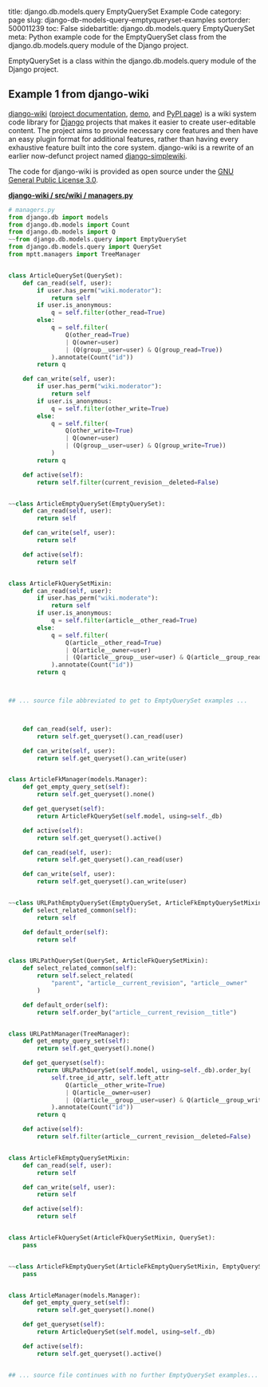 title: django.db.models.query EmptyQuerySet Example Code
category: page
slug: django-db-models-query-emptyqueryset-examples
sortorder: 500011239
toc: False
sidebartitle: django.db.models.query EmptyQuerySet
meta: Python example code for the EmptyQuerySet class from the django.db.models.query module of the Django project.


EmptyQuerySet is a class within the django.db.models.query module of the Django project.


## Example 1 from django-wiki
[django-wiki](https://github.com/django-wiki/django-wiki)
([project documentation](https://django-wiki.readthedocs.io/en/master/),
[demo](https://demo.django-wiki.org/),
and [PyPI page](https://pypi.org/project/django-wiki/))
is a wiki system code library for [Django](/django.html)
projects that makes it easier to create user-editable content.
The project aims to provide necessary core features and then
have an easy plugin format for additional features, rather than
having every exhaustive feature built into the core system.
django-wiki is a rewrite of an earlier now-defunct project
named [django-simplewiki](https://code.google.com/p/django-simple-wiki/).

The code for django-wiki is provided as open source under the
[GNU General Public License 3.0](https://github.com/django-wiki/django-wiki/blob/master/COPYING).

[**django-wiki / src/wiki / managers.py**](https://github.com/django-wiki/django-wiki/blob/master/src/wiki/./managers.py)

```python
# managers.py
from django.db import models
from django.db.models import Count
from django.db.models import Q
~~from django.db.models.query import EmptyQuerySet
from django.db.models.query import QuerySet
from mptt.managers import TreeManager


class ArticleQuerySet(QuerySet):
    def can_read(self, user):
        if user.has_perm("wiki.moderator"):
            return self
        if user.is_anonymous:
            q = self.filter(other_read=True)
        else:
            q = self.filter(
                Q(other_read=True)
                | Q(owner=user)
                | (Q(group__user=user) & Q(group_read=True))
            ).annotate(Count("id"))
        return q

    def can_write(self, user):
        if user.has_perm("wiki.moderator"):
            return self
        if user.is_anonymous:
            q = self.filter(other_write=True)
        else:
            q = self.filter(
                Q(other_write=True)
                | Q(owner=user)
                | (Q(group__user=user) & Q(group_write=True))
            )
        return q

    def active(self):
        return self.filter(current_revision__deleted=False)


~~class ArticleEmptyQuerySet(EmptyQuerySet):
    def can_read(self, user):
        return self

    def can_write(self, user):
        return self

    def active(self):
        return self


class ArticleFkQuerySetMixin:
    def can_read(self, user):
        if user.has_perm("wiki.moderate"):
            return self
        if user.is_anonymous:
            q = self.filter(article__other_read=True)
        else:
            q = self.filter(
                Q(article__other_read=True)
                | Q(article__owner=user)
                | (Q(article__group__user=user) & Q(article__group_read=True))
            ).annotate(Count("id"))
        return q



## ... source file abbreviated to get to EmptyQuerySet examples ...



    def can_read(self, user):
        return self.get_queryset().can_read(user)

    def can_write(self, user):
        return self.get_queryset().can_write(user)


class ArticleFkManager(models.Manager):
    def get_empty_query_set(self):
        return self.get_queryset().none()

    def get_queryset(self):
        return ArticleFkQuerySet(self.model, using=self._db)

    def active(self):
        return self.get_queryset().active()

    def can_read(self, user):
        return self.get_queryset().can_read(user)

    def can_write(self, user):
        return self.get_queryset().can_write(user)


~~class URLPathEmptyQuerySet(EmptyQuerySet, ArticleFkEmptyQuerySetMixin):
    def select_related_common(self):
        return self

    def default_order(self):
        return self


class URLPathQuerySet(QuerySet, ArticleFkQuerySetMixin):
    def select_related_common(self):
        return self.select_related(
            "parent", "article__current_revision", "article__owner"
        )

    def default_order(self):
        return self.order_by("article__current_revision__title")


class URLPathManager(TreeManager):
    def get_empty_query_set(self):
        return self.get_queryset().none()

    def get_queryset(self):
        return URLPathQuerySet(self.model, using=self._db).order_by(
            self.tree_id_attr, self.left_attr
                Q(article__other_write=True)
                | Q(article__owner=user)
                | (Q(article__group__user=user) & Q(article__group_write=True))
            ).annotate(Count("id"))
        return q

    def active(self):
        return self.filter(article__current_revision__deleted=False)


class ArticleFkEmptyQuerySetMixin:
    def can_read(self, user):
        return self

    def can_write(self, user):
        return self

    def active(self):
        return self


class ArticleFkQuerySet(ArticleFkQuerySetMixin, QuerySet):
    pass


~~class ArticleFkEmptyQuerySet(ArticleFkEmptyQuerySetMixin, EmptyQuerySet):
    pass


class ArticleManager(models.Manager):
    def get_empty_query_set(self):
        return self.get_queryset().none()

    def get_queryset(self):
        return ArticleQuerySet(self.model, using=self._db)

    def active(self):
        return self.get_queryset().active()


## ... source file continues with no further EmptyQuerySet examples...

```

